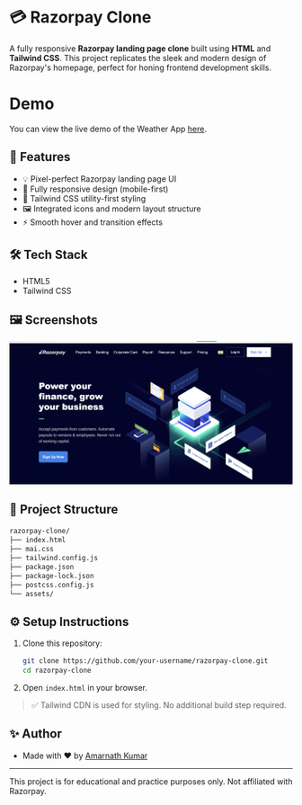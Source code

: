 # 💳 Razorpay Clone

A fully responsive **Razorpay landing page clone** built using **HTML** and **Tailwind CSS**. This project replicates the sleek and modern design of Razorpay's homepage, perfect for honing frontend development skills.

# Demo

You can view the live demo of the Weather App [here](https://razorpayclone-tau.vercel.app/).

## 🚀 Features

- 💡 Pixel-perfect Razorpay landing page UI
- 🎯 Fully responsive design (mobile-first)
- 🌈 Tailwind CSS utility-first styling
- 🖼️ Integrated icons and modern layout structure
- ⚡ Smooth hover and transition effects

## 🛠️ Tech Stack

- HTML5
- Tailwind CSS

## 🖼️ Screenshots

![Razorpay Clone Screenshot](./assets/screenshot.png) 

## 📁 Project Structure

```
razorpay-clone/
├── index.html
├── mai.css
├── tailwind.config.js
├── package.json
├── package-lock.json
├── postcss.config.js
└── assets/

```

## ⚙️ Setup Instructions

1. Clone this repository:
   ```bash
   git clone https://github.com/your-username/razorpay-clone.git
   cd razorpay-clone
   ```

2. Open `index.html` in your browser.

> ✅ Tailwind CDN is used for styling. No additional build step required.

## ✨ Author

- Made with ❤️ by [Amarnath Kumar](https://github.com/Amarsah15)

---
This project is for educational and practice purposes only. Not affiliated with Razorpay.
